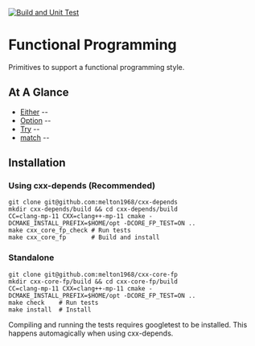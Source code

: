 [![Build and Unit Test](https://github.com/melton1968/cxx-core-chrono/actions/workflows/build.yaml/badge.svg)](https://github.com/melton1968/cxx-core-chrono/actions/workflows/build.yaml)

# Functional Programming

Primitives to support a functional programming style.

## At A Glance

* [Either]() -- 
* [Option]() -- 
* [Try]() -- 
* [match]() -- 

## Installation

### Using cxx-depends (Recommended)

    git clone git@github.com:melton1968/cxx-depends
	mkdir cxx-depends/build && cd cxx-depends/build
    CC=clang-mp-11 CXX=clang++-mp-11 cmake -DCMAKE_INSTALL_PREFIX=$HOME/opt -DCORE_FP_TEST=ON ..
	make cxx_core_fp_check # Run tests
	make cxx_core_fp       # Build and install
	
### Standalone

	git clone git@github.com:melton1968/cxx-core-fp
	mkdir cxx-core-fp/build && cd cxx-core-fp/build
    CC=clang-mp-11 CXX=clang++-mp-11 cmake -DCMAKE_INSTALL_PREFIX=$HOME/opt -DCORE_FP_TEST=ON ..
	make check    # Run tests
	make install  # Install
	
Compiling and running the tests requires googletest to be
installed. This happens automagically when using cxx-depends.
	
	
